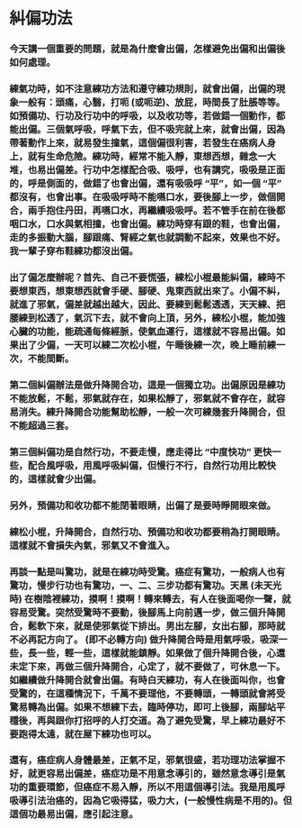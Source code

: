 # 糾偏功法

### 今天講一個重要的問題，就是為什麼會出偏，怎樣避免出偏和出偏後如何處理。

### 練氣功時，如不注意練功方法和遵守練功規則，就會出偏，出偏的現象一般有：頭痛，心翳，打呃 (或呃逆)、放屁，時間長了肚脹等等。如預備功、行功及行功中的呼吸，以及收功等，若做錯一個動作，都能出偏。三個氣呼吸，呼氣下去，但不吸完就上來，就會出偏，因為帶著動作上來，就易發生撞氣，這個偏很利害，若發生在癌病人身上，就有生命危險。練功時，經常不能入靜，東想西想，雜念一大堆，也易出偏差。行功中怎樣配合吸、吸呼，也有講究，吸吸是正面的，呼是側面的，做錯了也會出偏，還有吸吸呼 “平”，如一個 “平” 都沒有，也會出事。在吸吸呼時不能嚥口水，要後腳上一步，做個開合，兩手抱住丹田，再嚥口水，再繼續吸吸呼。若不管手在前在後都咽口水，口水與氣相撞，也會出偏。練功時穿有跟的鞋，也會出偏，走的多振動大腦，腳跟痛、腎經之氣也就調動不起來，效果也不好。我一輩子穿布鞋練功都沒出偏。

### 出了偏怎麼辦呢？首先、自己不要慌張，練松小棍最能糾偏，練時不要想東西，想東想西就會手硬、腳硬、鬼東西就出來了。小偏不糾，就進了邪氣，偏差就越出越大，因此、要練到鬆鬆透透，天天練、把腰練到松透了，氣沉下去，就不會向上頂，另外，練松小棍，能加強心臟的功能，能疏通每條經脈，使氣血運行，這樣就不容易出偏。如果出了少偏，一天可以練二次松小棍，午睡後練一次，晚上睡前練一次，不能間斷。

### 第二個糾偏辦法是做升降開合功，這是一個獨立功。出偏原因是練功不能放鬆，不鬆，邪氣就存在，如果松靜了，邪氣就不會存在，就容易消失。練升降開合功能幫助松靜，一般一次可練幾套升降開合，但不能超過三套。

### 第三個糾偏功是自然行功，不要走慢，應走得比 “中度快功” 更快一些，配合風呼吸，用風呼吸糾偏，但慢行不行，自然行功用比較快的，這樣就會少出偏。

### 另外，預備功和收功都不能閉著眼睛，出偏了是要時睜開眼來做。

### 練松小棍，升降開合，自然行功、預備功和收功都要稍為打開眼睛。這樣就不會損失內氣，邪氣又不會進入。

### 再談一點是叫驚功，就是在練功時受驚。癌症有驚功，一般病人也有驚功，慢步行功也有驚功，一、二、三步功都有驚功。天黑 (未天光時) 在樹陰裡練功，摸啊！摸啊！轉來轉去，有人在後面喝你一聲，就容易受驚。突然受驚時不要動，後腳馬上向前邁一步，做三個升降開合，鬆軟下來，就是使邪氣從下排出。男出左腳，女出右腳，那時就不必再記方向了。 (即不必轉方向) 做升降開合時是用氣呼吸，吸深一些，長一些，輕一些，這樣就能鎮靜。如果做了個升降開合後，心還未定下來，再做三個升降開合，心定了，就不要做了，可休息一下。如繼續做升降開合就會出偏。有時白天練功，有人在後面叫你，也會受驚的，在這種情況下，千萬不要理他，不要轉頭，一轉頭就會將受驚易轉為出偏。如果不想練下去，臨時停功，即可上後腳，兩腳站平穩後，再與跟你打招呼的人打交道。為了避免受驚，早上練功最好不要跑得太遠，就在屋下練功也可以。

### 還有，癌症病人身體最差，正氣不足，邪氣很盛，若功理功法掌握不好，就更容易出偏差，癌症功是不用意念導引的，雖然意念導引是氣功的重要環節，但癌症不易入靜，所以不用這個導引法。我是用風呼吸導引法治癌的，因為它吸得猛，吸力大，(一般慢性病是不用的)。但這個功最易出偏，應引起注意。
